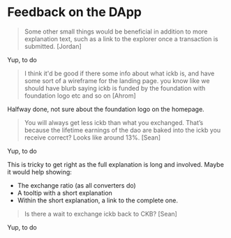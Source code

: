 # Feedback on the DApp

> Some other small things would be beneficial in addition to more explanation text, such as a link to the explorer once a transaction is submitted. [Jordan]

Yup, to do

> I think it'd be good if there some info about what ickb is, and have some sort of a wireframe for the landing page. you know like we should have blurb saying ickb is funded by the foundation with foundation logo etc and so on [Ahrom]

Halfway done, not sure about the foundation logo on the homepage.

> You will always get less ickb than what you exchanged. That’s because the lifetime earnings of the dao are baked into the ickb you receive correct? Looks like around 13%. [Sean]

Yup, to do

This is tricky to get right as the full explanation is long and involved. Maybe it would help showing:

- The exchange ratio (as all converters do)
- A tooltip with a short explanation
- Within the short explanation, a link to the complete one.

> Is there a wait to exchange ickb back to CKB? [Sean]

Yup, to do
